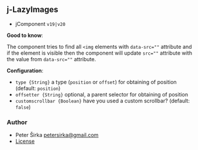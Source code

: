 ## j-LazyImages

- jComponent `v19|v20`

__Good to know__:

The component tries to find all `<img` elements with `data-src=""` attribute and if the element is visible then the component will update `src=""` attribute with the value from `data-src=""` attribute.

__Configuration__:

- `type {String}` a type (`position` or `offset`) for obtaining of position (default: `position`)
- `offsetter {String}` optional, a parent selector for obtaining of position
- `customscrollbar {Boolean}` have you used a custom scrollbar? (default: `false`)

### Author

- Peter Širka <petersirka@gmail.com>
- [License](https://www.totaljs.com/license/)
